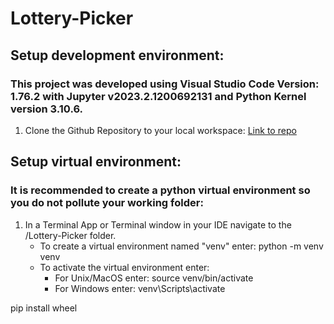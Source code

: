 # Lottery-Picker

## Setup development environment:

### This project was developed using Visual Studio Code Version: 1.76.2 with Jupyter v2023.2.1200692131 and Python Kernel version 3.10.6.

1. Clone the Github Repository to your local workspace: [Link to repo](https://github.com/Mikdown/Lottery-Picker) 

## Setup virtual environment:

### It is recommended to create a python virtual environment so you do not pollute your working folder:
1. In a Terminal App or Terminal window in your IDE navigate to the /Lottery-Picker folder.
    - To create a virtual environment named "venv" enter: python -m venv venv
    - To activate the virtual environment enter:
      - For Unix/MacOS enter: source venv/bin/activate
      - For Windows enter: venv\Scripts\activate

pip install wheel

